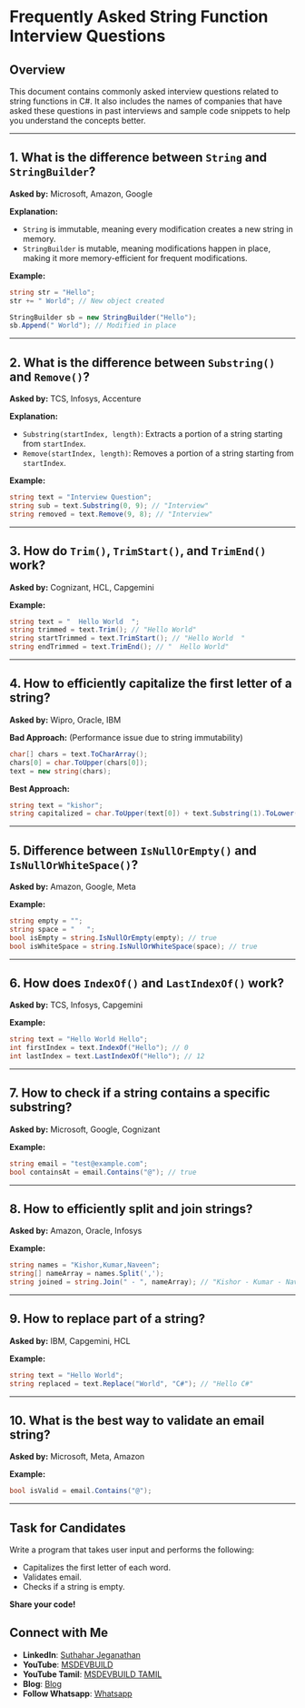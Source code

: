# Frequently Asked String Function Interview Questions

## Overview
This document contains commonly asked interview questions related to string functions in C#. It also includes the names of companies that have asked these questions in past interviews and sample code snippets to help you understand the concepts better.

---

## 1. What is the difference between `String` and `StringBuilder`?
**Asked by:** Microsoft, Amazon, Google

**Explanation:**
- `String` is immutable, meaning every modification creates a new string in memory.
- `StringBuilder` is mutable, meaning modifications happen in place, making it more memory-efficient for frequent modifications.

**Example:**
```csharp
string str = "Hello";
str += " World"; // New object created

StringBuilder sb = new StringBuilder("Hello");
sb.Append(" World"); // Modified in place
```

---

## 2. What is the difference between `Substring()` and `Remove()`?
**Asked by:** TCS, Infosys, Accenture

**Explanation:**
- `Substring(startIndex, length)`: Extracts a portion of a string starting from `startIndex`.
- `Remove(startIndex, length)`: Removes a portion of a string starting from `startIndex`.

**Example:**
```csharp
string text = "Interview Question";
string sub = text.Substring(0, 9); // "Interview"
string removed = text.Remove(9, 8); // "Interview"
```

---

## 3. How do `Trim()`, `TrimStart()`, and `TrimEnd()` work?
**Asked by:** Cognizant, HCL, Capgemini

**Example:**
```csharp
string text = "  Hello World  ";
string trimmed = text.Trim(); // "Hello World"
string startTrimmed = text.TrimStart(); // "Hello World  "
string endTrimmed = text.TrimEnd(); // "  Hello World"
```

---

## 4. How to efficiently capitalize the first letter of a string?
**Asked by:** Wipro, Oracle, IBM

**Bad Approach:** (Performance issue due to string immutability)
```csharp
char[] chars = text.ToCharArray();
chars[0] = char.ToUpper(chars[0]);
text = new string(chars);
```

**Best Approach:**
```csharp
string text = "kishor";
string capitalized = char.ToUpper(text[0]) + text.Substring(1).ToLower();
```

---

## 5. Difference between `IsNullOrEmpty()` and `IsNullOrWhiteSpace()`?
**Asked by:** Amazon, Google, Meta

**Example:**
```csharp
string empty = "";
string space = "   ";
bool isEmpty = string.IsNullOrEmpty(empty); // true
bool isWhiteSpace = string.IsNullOrWhiteSpace(space); // true
```

---

## 6. How does `IndexOf()` and `LastIndexOf()` work?
**Asked by:** TCS, Infosys, Capgemini

**Example:**
```csharp
string text = "Hello World Hello";
int firstIndex = text.IndexOf("Hello"); // 0
int lastIndex = text.LastIndexOf("Hello"); // 12
```

---

## 7. How to check if a string contains a specific substring?
**Asked by:** Microsoft, Google, Cognizant

**Example:**
```csharp
string email = "test@example.com";
bool containsAt = email.Contains("@"); // true
```

---

## 8. How to efficiently split and join strings?
**Asked by:** Amazon, Oracle, Infosys

**Example:**
```csharp
string names = "Kishor,Kumar,Naveen";
string[] nameArray = names.Split(',');
string joined = string.Join(" - ", nameArray); // "Kishor - Kumar - Naveen"
```

---

## 9. How to replace part of a string?
**Asked by:** IBM, Capgemini, HCL

**Example:**
```csharp
string text = "Hello World";
string replaced = text.Replace("World", "C#"); // "Hello C#"
```

---

## 10. What is the best way to validate an email string?
**Asked by:** Microsoft, Meta, Amazon

**Example:**
```csharp
bool isValid = email.Contains("@");
```

---

## Task for Candidates
Write a program that takes user input and performs the following:
- Capitalizes the first letter of each word.
- Validates email.
- Checks if a string is empty.

**Share your code!**

## Connect with Me
- **LinkedIn**: [Suthahar Jeganathan](https://www.linkedin.com/in/jssuthahar/)
- **YouTube**: [MSDEVBUILD](https://www.youtube.com/@MSDEVBUILD)
- **YouTube Tamil**: [MSDEVBUILD TAMIL](https://www.youtube.com/@MSDEVBUILDTamil)
- **Blog**: [Blog](https://www.msdevbuild.com/)
- **Follow Whatsapp**: [Whatsapp](https://www.whatsapp.com/channel/0029Va5j2rHEFeXcTlUhQB0J)


